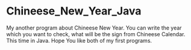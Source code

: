 # Chineese_New_Year_Java

My another program about Chineese New Year.
You can write the year which you want to check, what will be the sign from Chineese Calendar.
This time in Java.
Hope You like both of my first programs.
